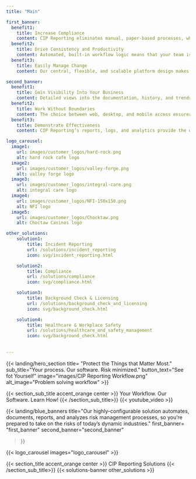 ```yaml
---
title: "Main"

first_banner:
  benefit1:
    title: Increase Compliance
    content: CIP Reporting eliminates manual, paper-based processes, which lowers the risk of errors and ensures the work is always correct.
  benefit2:
    title: Drive Consistency and Productivity
    content: Automated, built-in workflow logic means that your team is always following the precise right steps and can do so quickly and efficiently.
  benefit3:
    title: Easily Manage Change
    content: Our central, flexible, and scalable platform design makes adapting to changes in requirements or procedures straightforward.

second_banner:
  benefit1:
    title: Gain Visibility Into Your Business
    content: Detailed views into the documentation, history, and trends surrounding your business enables complete, real-time visibility into your operations.
  benefit2:
    title: Work Without Boundaries
    content: The choice between web, desktop, and mobile access ensures top productivity regardless of where you’re working or which device you’re using.
  benefit3:
    title: Demonstrate Effectiveness
    content: CIP Reporting’s reports, logs, and analytics provide the data insights required to prove your team’s ongoing effort, impact, and growth.

logo_carousel:
  image1: 
    url: images/customer_logos/hard-rock.png
    alt: hard rock cafe logo
  image2: 
    url: images/customer_logos/valley-forge.png
    alt: valley forge logo
  image3: 
    url: images/customer_logos/integral-care.png
    alt: integral care logo
  image4: 
    url: images/customer_logos/NFI-150x150.png
    alt: NFI logo
  image5: 
    url: images/customer_logos/Chocktaw.png
    alt: Choctaw Casinos logo

other_solutions:
    solution1:
        title: Incident Reporting
        url: /solutions/incident_reporting
        icon: svg/incident_reporting.html

    solution2:
        title: Compliance
        url: /solutions/compliance
        icon: svg/compliance.html

    solution3:
        title: Background Check & Licensing
        url: /solutions/background_check_and_licensing
        icon: svg/background_check.html

    solution4:
        title: Healthcare & Workplace Safety
        url: /solutions/healthcare_and_safety_management
        icon: svg/background_check.html
  
  
---
```

{{< landing/hero_section title= "Protect the Things that Matter Most." sub_title="Your process. Our software. Risk minimized." button_text="See fot Yourself" image="images/CIP Reporting Workflow.png" alt_image="Problem solving workflow" >}}

{{< section_sub_title accent_orange center >}} Your Workflow. Our Software. Learn How! {{< /section_sub_title>}} 
{{< youtube_video >}}

{{< landing/blue_banners 
  title="Our highly-configurable solution automates, documents, reports, and analyzes risk management processes, so you’re prepared to take on the risks of today’s dynamic industries." 
  first_banner= "first_banner"
  second_banner="second_banner"
  >}} 

{{< logo_carousel images="logo_carousel" >}}

{{< section_title accent_orange center >}} CIP Reporting Solutions {{< /section_sub_title>}} 
{{< solutions-banner other_solutions >}}
